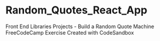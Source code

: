 # Random_Quotes_React_App
Front End Libraries Projects - Build a Random Quote Machine FreeCodeCamp Exercise
Created with CodeSandbox
